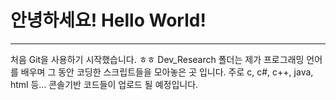 안녕하세요! Hello World!
==
<hr>
처음 Git을 사용하기 시작했습니다. ㅎㅎ
Dev_Research 폴더는 제가 프로그래밍 언어를 배우며 그 동안 코딩한 스크립트들을 모아놓은 곳 입니다.
주로 c, c#, c++, java, html 등... 콘솔기반 코드들이 업로드 될 예정입니다.
